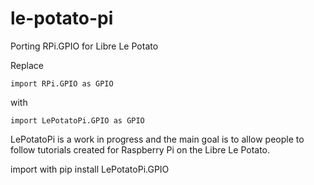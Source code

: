 # le-potato-pi
Porting RPi.GPIO for Libre Le Potato

Replace
```
import RPi.GPIO as GPIO
```

with

```
import LePotatoPi.GPIO as GPIO
```

LePotatoPi is a work in progress and the main goal is to allow people to follow tutorials created for Raspberry Pi on the Libre Le Potato.

import with pip install LePotatoPi.GPIO
